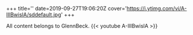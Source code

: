 +++
title=''
date=2019-09-27T19:06:20Z
cover='https://i.ytimg.com/vi/A-IIlBwislA/sddefault.jpg'
+++

All content belongs to GlennBeck.
{{< youtube A-IIlBwislA >}}
